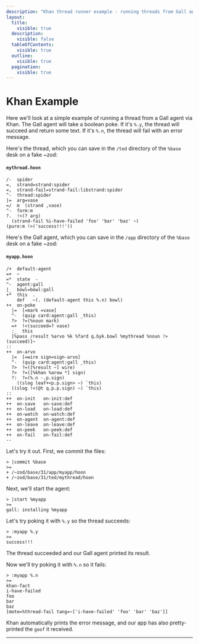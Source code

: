 ```yaml
---
description: "Khan thread runner example - running threads from Gall agents with success/failure handling and result processing."
layout:
  title:
    visible: true
  description:
    visible: false
  tableOfContents:
    visible: true
  outline:
    visible: true
  pagination:
    visible: true
---
```


# Khan Example

Here we'll look at a simple example of running a thread from a Gall agent via Khan. The Gall agent will take a boolean poke. If it's `%.y`, the thread will succeed and return some text. If it's `%.n`, the thread will fail with an error message.

Here's the thread, which you can save in the `/ted` directory of the `%base` desk on a fake ~zod:

#### `mythread.hoon`

```hoon
/-  spider
=,  strand=strand:spider
=,  strand-fail=strand-fail:libstrand:spider
^-  thread:spider
|=  arg=vase
=/  m  (strand ,vase)
^-  form:m
?.  !<(? arg)
  (strand-fail %i-have-failed 'foo' 'bar' 'baz' ~)
(pure:m !>('success!!!'))
```

Here's the Gall agent, which you can save in the `/app` directory of the `%base` desk on a fake ~zod:

#### `myapp.hoon`

```hoon
/+  default-agent
=+  ~
=*  state  -
^-  agent:gall
|_  bowl=bowl:gall
+*  this  .
    def   ~(. (default-agent this %.n) bowl)
++  on-poke
  |=  [=mark =vase]
  ^-  (quip card:agent:gall _this)
  ?>  ?=(%noun mark)
  =+  !<(succeed=? vase)
  :_  this
  [%pass /result %arvo %k %fard q.byk.bowl %mythread %noun !>(succeed)]~
::
++  on-arvo
  |=  [=wire sign=sign-arvo]
  ^-  (quip card:agent:gall _this)
  ?>  ?=([%result ~] wire)
  ?>  ?=([%khan %arow *] sign)
  ?:  ?=(%.n -.p.sign)
    ((slog leaf+<p.p.sign> ~) `this)
  ((slog !<(@t q.p.p.sign) ~) `this)
::
++  on-init   on-init:def
++  on-save   on-save:def
++  on-load   on-load:def
++  on-watch  on-watch:def
++  on-agent  on-agent:def
++  on-leave  on-leave:def
++  on-peek   on-peek:def
++  on-fail   on-fail:def
--
```

Let's try it out. First, we commit the files:

```
> |commit %base
>=
+ /~zod/base/31/app/myapp/hoon
+ /~zod/base/31/ted/mythread/hoon
```

Next, we'll start the agent:

```
> |start %myapp
>=
gall: installing %myapp
```

Let's try poking it with `%.y` so the thread succeeds:

```
> :myapp %.y
>=
success!!!
```

The thread succeeded and our Gall agent printed its result.

Now we'll try poking it with `%.n` so it fails:

```
> :myapp %.n
>=
khan-fact
i-have-failed
foo
bar
baz
[mote=%thread-fail tang=~['i-have-failed' 'foo' 'bar' 'baz']]
```

Khan automatically prints the error message, and our app has also pretty-printed the `goof` it received.

---
